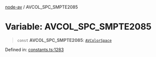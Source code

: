 [node-av](../globals.md) / AVCOL\_SPC\_SMPTE2085

# Variable: AVCOL\_SPC\_SMPTE2085

> `const` **AVCOL\_SPC\_SMPTE2085**: [`AVColorSpace`](../type-aliases/AVColorSpace.md)

Defined in: [constants.ts:1283](https://github.com/seydx/av/blob/f8631fc881b394300b1479f511d55cf1c370a87f/src/constants/constants.ts#L1283)
